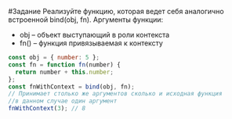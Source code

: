 #Задание
Реализуйте функцию, которая ведет себя аналогично встроенной bind(obj, fn). Аргументы функции:
* obj – объект выступающий в роли контекста
* fn() – функция привязываемая к контексту

```javascript
const obj = { number: 5 };
const fn = function fn(number) {
  return number + this.number;
};
const fnWithContext = bind(obj, fn);
// Принимает столько же аргументов сколько и исходная функция
//в данном случае один аргумент
fnWithContext(3); // 8
```
